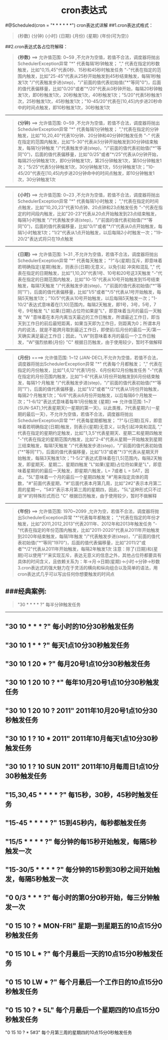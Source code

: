 <center><h1>cron表达式</h1></center>

#@Scheduled(cron = "* * * * * *") cron表达式详解
##1.cron表达式格式：
>{秒数} {分钟} {小时} {日期} {月份} {星期} {年份(可为空)}

##2.cron表达式各占位符解释：
>**{秒数}** ==> 允许值范围: 0~59 ,不允许为空值，若值不合法，调度器将抛出SchedulerException异常
"\*" 代表每隔1秒钟触发；
"," 代表在指定的秒数触发，比如"0,15,45"代表0秒、15秒和45秒时触发任务
"-"代表在指定的范围内触发，比如"25-45"代表从25秒开始触发到45秒结束触发，每隔1秒触发1次
"/"代表触发步进(step)，"/"前面的值代表初始值("\*"等同"0")，后面的值代表偏移量，比如"0/20"或者"\*/20"代表从0秒钟开始，每隔20秒钟触发1次，即0秒触发1次，20秒触发1次，40秒触发1次；"5/20"代表5秒触发1次，25秒触发1次，45秒触发1次；"10-45/20"代表在[10,45]内步进20秒命中的时间点触发，即10秒触发1次，30秒触发1次


- - -


>**{分钟}** ==> 允许值范围: 0~59 ,不允许为空值，若值不合法，调度器将抛出SchedulerException异常
"\*" 代表每隔1分钟触发；
","代表在指定的分钟触发，比如"10,20,40"代表10分钟、20分钟和40分钟时触发任务
"-" 代表在指定的范围内触发，比如"5-30"代表从5分钟开始触发到30分钟结束触 发，每隔1分钟触发
"/"代表触发步进(step)，"/"前面的值代表初始值("\*"等同"0")，后面的值代表偏移量，比如"0/25"或者"\*/25"代表从0分钟开始，每隔25分钟触发1次，即0分钟触发1次，第25分钟触发1次，第50分钟触发1次；"5/25"代表5分钟触发1次，30分钟触发1次，55分钟触发1次；"10-45/20"代表在[10,45]内步进20分钟命中的时间点触发，即10分钟触发1次，30分钟触发1次

- - -


>**{小时}**  ==> 允许值范围: 0~23 ,不允许为空值，若值不合法，调度器将抛出SchedulerException异常
"\*" 代表每隔1小时触发；
","代表在指定的时间点触发，比如"10,20,23"代表10点钟、20点钟和23点触发任务
"-"代表在指定的时间段内触发，比如"20-23"代表从20点开始触发到23点结束触发，每隔1小时触发
"/"代表触发步进(step)，"/"前面的值代表初始值("\*"等同"0")，后面的值代表偏移量，比如"0/1"或者"\*/1"代表从0点开始触发，每隔1小时触发1次；"1/2"代表从1点开始触发，以后每隔2小时触发一次；"19-20/2"表达式将只在19点触发

- - -


>**{日期}** ==> 允许值范围: 1~31 ,不允许为空值，若值不合法，调度器将抛出SchedulerException异常
"\*" 代表每天触发；
"?"与{星期}互斥，即意味着若明确指定{星期}触发，则表示{日期}无意义，以免引起 冲突和混乱
"," 代表在指定的日期触发，比如"1,10,20"代表1号、10号和20号这3天触发
"-"代表在指定的日期范围内触发，比如"10-15"代表从10号开始触发到15号结束触发，每隔1天触发
"/"代表触发步进(step)，"/"前面的值代表初始值("\*"等同"1")，后面的值代表偏移量，比如"1/5"或者"\*/5"代表从1号开始触发，每隔5天触发1次；"10/5"代表从10号开始触发，以后每隔5天触发一次；"1-10/2"表达式意味着在[1,10]范围内，每隔2天触发，即1号，3号，5号，7号，9号触发
"L" 如果{日期}占位符如果是"L"，即意味着当月的最后一天触发
"W "意味着在本月内离当天最近的工作日触发，所谓最近工作日，即当天到工作日的前后最短距离，如果当天即为工作日，则距离为0；所谓本月内的说法，就是不能跨月取到最近工作日，即使前/后月份的最后一天/第一天确实满足最近工作日；因此，"LW"则意味着本月的最后一个工作日触发，"W"强烈依赖{月份}
"C" 根据日历触发，由于使用较少，暂时不做解释

---

>**{月份}** ====> 允许值范围: 1~12 (JAN-DEC),不允许为空值，若值不合法，调度器将抛出SchedulerException异常
"\*" 代表每个月都触发；
"," 代表在指定的月份触发，比如"1,6,12"代表1月份、6月份和12月份触发任务
"-"代表在指定的月份范围内触发，比如"1-6"代表从1月份开始触发到6月份结束触发，每隔1个月触发
"/"代表触发步进(step)，"/"前面的值代表初始值("\*"等同"1")，后面的值代表偏移量，比如"1/2"或者"\*/2"代表从1月份开始触发，每隔2个月触发1次；"6/6"代表从6月份开始触发，以后每隔6个月触发一次；"1-6/12"表达式意味着每年1月份触发
{星期} ==> 允许值范围: 1~7 (SUN-SAT),1代表星期天(一星期的第一天)，以此类推，7代表星期六(一星期的最后一天)，不允许为空值，若值不合法，调度器将抛出SchedulerException异常
"\*" 代表每星期都触发；
"?"与{日期}互斥，即意味着若明确指定{日期}触发，则表示{星期}无意义，以免引起冲突和混乱
"," 代表在指定的星期约定触发，比如"1,3,5"代表星期天、星期二和星期四触发
"-"代表在指定的星期范围内触发，比如"2-4"代表从星期一开始触发到星期三结束触发，每隔1天触发
"/"代表触发步进(step)，"/"前面的值代表初始值("\*"等同"1")，后面的值代表偏移量，比如"1/3"或者"\*/3"代表从星期天开始触发，每隔3天触发1次；"1-5/2"表达式意味着在[1,5]范围内，每隔2天触发，即星期天、星期二、星期四触发
"L"如果{星期}占位符如果是"L"，即意味着星期的的最后一天触发，即星期六触发，L= 7或者 L = SAT，因此，"5L"意味着一个月的最后一个星期四触发
"#"用来指定具体的周数，"#"前面代表星期，"#"后面代表本月第几周，比如"2#2"表示本月第二周的星期一，"5#3"表示本月第三周的星期四，因此，"5L"这种形式只不过是"#"的特殊形式而已
"C" 根据日历触发，由于使用较少，暂时不做解释

- - -


>**{年份}** ==> 允许值范围: 1970~2099 ,允许为空，若值不合法，调度器将抛出SchedulerException异常
"\*"代表每年都触发；
","代表在指定的年份才触发，比如"2011,2012,2013"代表2011年、2012年和2013年触发任务
"-"代表在指定的年份范围内触发，比如"2011-2020"代表从2011年开始触发到2020年结束触发，每隔1年触发
"/"代表触发步进(step)，"/"前面的值代表初始值("\*"等同"1970")，后面的值代表偏移量，比如"2011/2"或者"\*/2"代表从2011年开始触发，每隔2年触发1次
注意：除了{日期}和{星期}可以使用"?"来实现互斥，表达无意义的信息之外，其他占位符都要具有具体的时间含义，且依赖关系为：年->月->日期(星期)->小时->分钟->秒数
3.cron表达式的强大魅力在于灵活的横向和纵向组合以及简单的语法，用cron表达式几乎可以写出任何你想要触发的时间点

###经典案例:
---
>"30 \* \* \* \* ?" 每半分钟触发任务
---
"30 10 \* \* \* ?" 每小时的10分30秒触发任务
---
"30 10 1 \* \* ?" 每天1点10分30秒触发任务
---
"30 10 1 20 \* ?" 每月20号1点10分30秒触发任务
---
"30 10 1 20 10 ? \*" 每年10月20号1点10分30秒触发任务
---
"30 10 1 20 10 ? 2011" 2011年10月20号1点10分30秒触发任务
---
"30 10 1 ? 10 \* 2011" 2011年10月每天1点10分30秒触发任务
---
"30 10 1 ? 10 SUN 2011" 2011年10月每周日1点10分30秒触发任务
---
"15,30,45 \* \* \* \* ?" 每15秒，30秒，45秒时触发任务
---
"15-45 \* \* \* \* ?" 15到45秒内，每秒都触发任务
---
"15/5 \* \* \* \* ?" 每分钟的每15秒开始触发，每隔5秒触发一次
---
"15-30/5 \* \* \* \* ?" 每分钟的15秒到30秒之间开始触发，每隔5秒触发一次
---
"0 0/3 \* \* \* ?" 每小时的第0分0秒开始，每三分钟触发一次
---
"0 15 10 ? \* MON-FRI" 星期一到星期五的10点15分0秒触发任务
---
"0 15 10 L \* ?" 每个月最后一天的10点15分0秒触发任务
---
"0 15 10 LW \* ?" 每个月最后一个工作日的10点15分0秒触发任务
---
"0 15 10 ? \* 5L" 每个月最后一个星期四的10点15分0秒触发任务
---
"0 15 10 ? \* 5#3" 每个月第三周的星期四的10点15分0秒触发任务